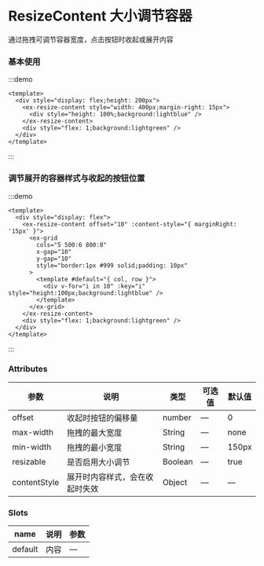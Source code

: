 # ResizeContent 大小调节容器

通过拖拽可调节容器宽度，点击按钮时收起或展开内容

### 基本使用

:::demo

```vue
<template>
  <div style="display: flex;height: 200px">
    <ex-resize-content style="width: 400px;margin-right: 15px">
      <div style="height: 100%;background:lightblue" />
    </ex-resize-content>
    <div style="flex: 1;background:lightgreen" />
  </div>
</template>
```

:::

### 调节展开的容器样式与收起的按钮位置

:::demo

```vue
<template>
  <div style="display: flex">
    <ex-resize-content offset="10" :content-style="{ marginRight: '15px' }">
      <ex-grid
        cols="5 500:6 800:8"
        x-gap="10"
        y-gap="10"
        style="border:1px #999 solid;padding: 10px"
      >
        <template #default="{ col, row }">
          <div v-for="i in 10" :key="i" style="height:100px;background:lightblue" />
        </template>
      </ex-grid>
    </ex-resize-content>
    <div style="flex: 1;background:lightgreen" />
  </div>
</template>
```

:::

### Attributes

| 参数         | 说明                           | 类型    | 可选值 | 默认值 |
| ------------ | ------------------------------ | ------- | ------ | ------ |
| offset       | 收起时按钮的偏移量             | number  | —      | 0      |
| max-width    | 拖拽的最大宽度                 | String  | —      | none   |
| min-width    | 拖拽的最小宽度                 | String  | —      | 150px  |
| resizable    | 是否启用大小调节               | Boolean | —      | true   |
| contentStyle | 展开时内容样式，会在收起时失效 | Object  | —      | —      |

### Slots

| name    | 说明 | 参数 |
| ------- | ---- | ---- |
| default | 内容 | —    |
